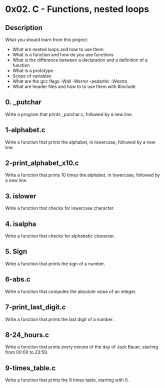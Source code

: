 # 0x02. C - Functions, nested loops
## Description
What you should learn from this project:

- What are nested loops and how to use them
- What is a function and how do you use functions
- What is the difference between a declaration and a definition of a function
- What is a prototype
- Scope of variables
- What are the gcc flags -Wall -Werror -pedantic -Wextra
- What are header files and how to to use them with #include

## 0. _putchar
Write a program that prints _putchar.c, followed by a new line.

## 1-alphabet.c
Write a function that prints the alphabet, in lowercase, followed by a new line.

## 2-print_alphabet_x10.c
Write a function that prints 10 times the alphabet, in lowercase, followed by a new line.

## 3. islower
Write a function that checks for lowercase character.

## 4. isalpha
Write a function that checks for alphabetic character.

## 5. Sign
Write a function that prints the sign of a number.

## 6-abs.c
Write a function that computes the absolute value of an integer.

## 7-print_last_digit.c
Write a function that prints the last digit of a number.

## 8-24_hours.c
Write a function that prints every minute of the day of Jack Bauer, starting from 00:00 to 23:59.

## 9-times_table.c
Write a function that prints the 9 times table, starting with 0.

